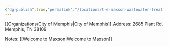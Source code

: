 ```yaml
---
{"dg-publish":true,"permalink":"/locations/t-e-maxson-wastewater-treatment-plant/","noteIcon":"","created":"2025-01-02T08:47:19.427-06:00"}
---
```


[[Organizations/City of Memphis\|City of Memphis]]
Address: 2685 Plant Rd, Memphis, TN 38109

Notes: [[Welcome to Maxson\|Welcome to Maxson]]